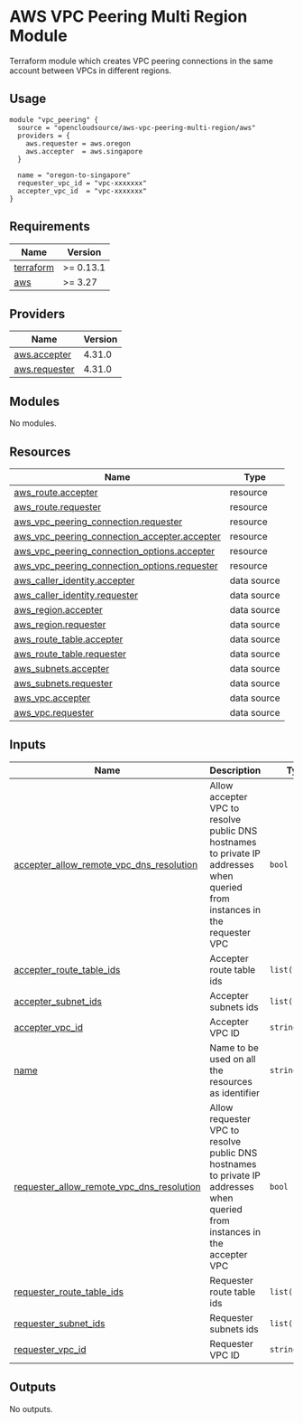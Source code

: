 # AWS VPC Peering Multi Region Module

Terraform module which creates VPC peering connections in the same account between VPCs in different regions.

## Usage

```hcl
module "vpc_peering" {
  source = "opencloudsource/aws-vpc-peering-multi-region/aws"
  providers = {
    aws.requester = aws.oregon
    aws.accepter  = aws.singapore
  }

  name = "oregon-to-singapore"
  requester_vpc_id = "vpc-xxxxxxx"
  accepter_vpc_id  = "vpc-xxxxxxx"
}
```
<!-- BEGIN_TF_DOCS -->
## Requirements

| Name | Version |
|------|---------|
| <a name="requirement_terraform"></a> [terraform](#requirement\_terraform) | >= 0.13.1 |
| <a name="requirement_aws"></a> [aws](#requirement\_aws) | >= 3.27 |

## Providers

| Name | Version |
|------|---------|
| <a name="provider_aws.accepter"></a> [aws.accepter](#provider\_aws.accepter) | 4.31.0 |
| <a name="provider_aws.requester"></a> [aws.requester](#provider\_aws.requester) | 4.31.0 |

## Modules

No modules.

## Resources

| Name | Type |
|------|------|
| [aws_route.accepter](https://registry.terraform.io/providers/hashicorp/aws/latest/docs/resources/route) | resource |
| [aws_route.requester](https://registry.terraform.io/providers/hashicorp/aws/latest/docs/resources/route) | resource |
| [aws_vpc_peering_connection.requester](https://registry.terraform.io/providers/hashicorp/aws/latest/docs/resources/vpc_peering_connection) | resource |
| [aws_vpc_peering_connection_accepter.accepter](https://registry.terraform.io/providers/hashicorp/aws/latest/docs/resources/vpc_peering_connection_accepter) | resource |
| [aws_vpc_peering_connection_options.accepter](https://registry.terraform.io/providers/hashicorp/aws/latest/docs/resources/vpc_peering_connection_options) | resource |
| [aws_vpc_peering_connection_options.requester](https://registry.terraform.io/providers/hashicorp/aws/latest/docs/resources/vpc_peering_connection_options) | resource |
| [aws_caller_identity.accepter](https://registry.terraform.io/providers/hashicorp/aws/latest/docs/data-sources/caller_identity) | data source |
| [aws_caller_identity.requester](https://registry.terraform.io/providers/hashicorp/aws/latest/docs/data-sources/caller_identity) | data source |
| [aws_region.accepter](https://registry.terraform.io/providers/hashicorp/aws/latest/docs/data-sources/region) | data source |
| [aws_region.requester](https://registry.terraform.io/providers/hashicorp/aws/latest/docs/data-sources/region) | data source |
| [aws_route_table.accepter](https://registry.terraform.io/providers/hashicorp/aws/latest/docs/data-sources/route_table) | data source |
| [aws_route_table.requester](https://registry.terraform.io/providers/hashicorp/aws/latest/docs/data-sources/route_table) | data source |
| [aws_subnets.accepter](https://registry.terraform.io/providers/hashicorp/aws/latest/docs/data-sources/subnets) | data source |
| [aws_subnets.requester](https://registry.terraform.io/providers/hashicorp/aws/latest/docs/data-sources/subnets) | data source |
| [aws_vpc.accepter](https://registry.terraform.io/providers/hashicorp/aws/latest/docs/data-sources/vpc) | data source |
| [aws_vpc.requester](https://registry.terraform.io/providers/hashicorp/aws/latest/docs/data-sources/vpc) | data source |

## Inputs

| Name | Description | Type | Default | Required |
|------|-------------|------|---------|:--------:|
| <a name="input_accepter_allow_remote_vpc_dns_resolution"></a> [accepter\_allow\_remote\_vpc\_dns\_resolution](#input\_accepter\_allow\_remote\_vpc\_dns\_resolution) | Allow accepter VPC to resolve public DNS hostnames to private IP addresses when queried from instances in the requester VPC | `bool` | `true` | no |
| <a name="input_accepter_route_table_ids"></a> [accepter\_route\_table\_ids](#input\_accepter\_route\_table\_ids) | Accepter route table ids | `list(string)` | `[]` | no |
| <a name="input_accepter_subnet_ids"></a> [accepter\_subnet\_ids](#input\_accepter\_subnet\_ids) | Accepter subnets ids | `list(string)` | `[]` | no |
| <a name="input_accepter_vpc_id"></a> [accepter\_vpc\_id](#input\_accepter\_vpc\_id) | Accepter VPC ID | `string` | n/a | yes |
| <a name="input_name"></a> [name](#input\_name) | Name to be used on all the resources as identifier | `string` | `""` | no |
| <a name="input_requester_allow_remote_vpc_dns_resolution"></a> [requester\_allow\_remote\_vpc\_dns\_resolution](#input\_requester\_allow\_remote\_vpc\_dns\_resolution) | Allow requester VPC to resolve public DNS hostnames to private IP addresses when queried from instances in the accepter VPC | `bool` | `true` | no |
| <a name="input_requester_route_table_ids"></a> [requester\_route\_table\_ids](#input\_requester\_route\_table\_ids) | Requester route table ids | `list(string)` | `[]` | no |
| <a name="input_requester_subnet_ids"></a> [requester\_subnet\_ids](#input\_requester\_subnet\_ids) | Requester subnets ids | `list(string)` | `[]` | no |
| <a name="input_requester_vpc_id"></a> [requester\_vpc\_id](#input\_requester\_vpc\_id) | Requester VPC ID | `string` | n/a | yes |

## Outputs

No outputs.
<!-- END_TF_DOCS -->